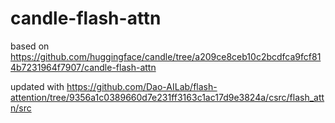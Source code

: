 # candle-flash-attn

based on https://github.com/huggingface/candle/tree/a209ce8ceb10c2bcdfca9fcf814b7231964f7907/candle-flash-attn 

updated with
https://github.com/Dao-AILab/flash-attention/tree/9356a1c0389660d7e231ff3163c1ac17d9e3824a/csrc/flash_attn/src


